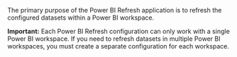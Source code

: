 The primary purpose of the Power BI Refresh application is to refresh the configured datasets within a Power BI workspace.

**Important:** Each Power BI Refresh configuration can only work with a single Power BI workspace. If you need to refresh datasets in multiple Power BI workspaces, you must create a separate configuration for each workspace.
